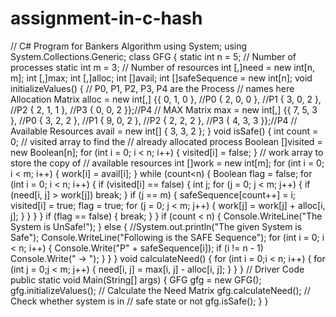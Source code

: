 # assignment-in-c-hash
// C# Program for Bankers Algorithm  using System;  using System.Collections.Generic;  class GFG  {  static int n = 5; // Number of processes  static int m = 3; // Number of resources  int [,]need = new int[n, m];  int [,]max;  int [,]alloc;  int []avail;  int []safeSequence = new int[n];  void initializeValues()  {  // P0, P1, P2, P3, P4 are the Process  // names here Allocation Matrix  alloc = new int[,] {{ 0, 1, 0 }, //P0  { 2, 0, 0 }, //P1  { 3, 0, 2 }, //P2  { 2, 1, 1 }, //P3  { 0, 0, 2 }};//P4  // MAX Matrix  max = new int[,] {{ 7, 5, 3 }, //P0  { 3, 2, 2 }, //P1  { 9, 0, 2 }, //P2  { 2, 2, 2 }, //P3  { 4, 3, 3 }};//P4  // Available Resources  avail = new int[] { 3, 3, 2 };  }  void isSafe()  {  int count = 0;  // visited array to find the  // already allocated process  Boolean []visited = new Boolean[n];  for (int i = 0; i &lt; n; i++)  {  visited[i] = false;  }  // work array to store the copy of  // available resources  int []work = new int[m];  for (int i = 0; i &lt; m; i++)  {  work[i] = avail[i];  }  while (count&lt;n)  {  Boolean flag = false;  for (int i = 0; i &lt; n; i++)  {  if (visited[i] == false)  {  int j;  for (j = 0; j &lt; m; j++)  { if (need[i, j] > work[j])  break;  }  if (j == m)  {  safeSequence[count++] = i;  visited[i] = true;  flag = true;  for (j = 0; j &lt; m; j++)  {  work[j] = work[j] + alloc[i, j];  }  }  }  }  if (flag == false)  {  break;  }  }  if (count &lt; n)  {  Console.WriteLine("The System is UnSafe!");  }  else {  //System.out.println("The given System is Safe");  Console.WriteLine("Following is the SAFE Sequence");  for (int i = 0; i &lt; n; i++)  {  Console.Write("P" + safeSequence[i]);  if (i != n - 1)  Console.Write(" -> ");  }  }  }  void calculateNeed()  {  for (int i = 0;i &lt; n; i++)  {  for (int j = 0;j &lt; m; j++)  {  need[i, j] = max[i, j] - alloc[i, j];  }  } }  // Driver Code  public static void Main(String[] args)  {  GFG gfg = new GFG();  gfg.initializeValues();  // Calculate the Need Matrix  gfg.calculateNeed(); // Check whether system is in  // safe state or not  gfg.isSafe(); }  }
